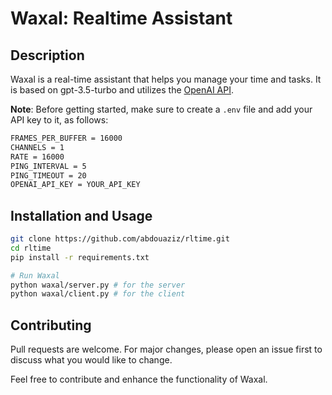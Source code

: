 # Waxal: Realtime Assistant

## Description
Waxal is a real-time assistant that helps you manage your time and tasks. It is based on gpt-3.5-turbo and utilizes the [OpenAI API](https://beta.openai.com/).

**Note**: Before getting started, make sure to create a `.env` file and add your API key to it, as follows:
```bash
FRAMES_PER_BUFFER = 16000
CHANNELS = 1
RATE = 16000
PING_INTERVAL = 5
PING_TIMEOUT = 20
OPENAI_API_KEY = YOUR_API_KEY
```

## Installation and Usage
```bash
git clone https://github.com/abdouaziz/rltime.git
cd rltime
pip install -r requirements.txt

# Run Waxal
python waxal/server.py # for the server
python waxal/client.py # for the client
```

## Contributing
Pull requests are welcome. For major changes, please open an issue first to discuss what you would like to change.

Feel free to contribute and enhance the functionality of Waxal.